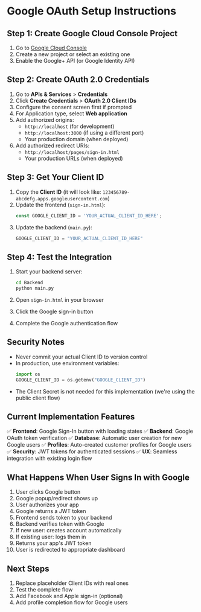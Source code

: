 # Google OAuth Setup Instructions

## Step 1: Create Google Cloud Console Project

1. Go to [Google Cloud Console](https://console.cloud.google.com/)
2. Create a new project or select an existing one
3. Enable the Google+ API (or Google Identity API)

## Step 2: Create OAuth 2.0 Credentials

1. Go to **APIs & Services** > **Credentials**
2. Click **Create Credentials** > **OAuth 2.0 Client IDs**
3. Configure the consent screen first if prompted
4. For Application type, select **Web application**
5. Add authorized origins:
   - `http://localhost` (for development)
   - `http://localhost:3000` (if using a different port)
   - Your production domain (when deployed)
6. Add authorized redirect URIs:
   - `http://localhost/pages/sign-in.html`
   - Your production URLs (when deployed)

## Step 3: Get Your Client ID

1. Copy the **Client ID** (it will look like: `123456789-abcdefg.apps.googleusercontent.com`)
2. Update the frontend (`sign-in.html`):
   ```javascript
   const GOOGLE_CLIENT_ID = 'YOUR_ACTUAL_CLIENT_ID_HERE';
   ```
3. Update the backend (`main.py`):
   ```python
   GOOGLE_CLIENT_ID = "YOUR_ACTUAL_CLIENT_ID_HERE"
   ```

## Step 4: Test the Integration

1. Start your backend server:
   ```bash
   cd Backend
   python main.py
   ```

2. Open `sign-in.html` in your browser
3. Click the Google sign-in button
4. Complete the Google authentication flow

## Security Notes

- Never commit your actual Client ID to version control
- In production, use environment variables:
  ```python
  import os
  GOOGLE_CLIENT_ID = os.getenv("GOOGLE_CLIENT_ID")
  ```
- The Client Secret is not needed for this implementation (we're using the public client flow)

## Current Implementation Features

✅ **Frontend**: Google Sign-In button with loading states
✅ **Backend**: Google OAuth token verification
✅ **Database**: Automatic user creation for new Google users
✅ **Profiles**: Auto-created customer profiles for Google users
✅ **Security**: JWT tokens for authenticated sessions
✅ **UX**: Seamless integration with existing login flow

## What Happens When User Signs In with Google

1. User clicks Google button
2. Google popup/redirect shows up
3. User authorizes your app
4. Google returns a JWT token
5. Frontend sends token to your backend
6. Backend verifies token with Google
7. If new user: creates account automatically
8. If existing user: logs them in
9. Returns your app's JWT token
10. User is redirected to appropriate dashboard

## Next Steps

1. Replace placeholder Client IDs with real ones
2. Test the complete flow
3. Add Facebook and Apple sign-in (optional)
4. Add profile completion flow for Google users
